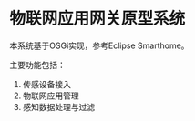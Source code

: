 物联网应用网关原型系统
==========

本系统基于OSGi实现，参考Eclipse Smarthome。

主要功能包括：

1. 传感设备接入
2. 物联网应用管理
2. 感知数据处理与过滤
